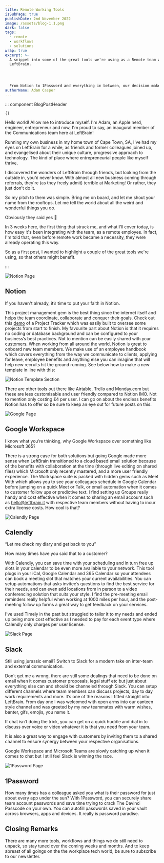 ```yaml
---
title: Remote Working Tools
isSubPage: true
publishDate: 2nd November 2022
image: /assets/blog-1.1.png
dark: false
tags:
  - remote
  - workflows
  - solutions
wrap: true
excerpt: >-
  A snippet into some of the great tools we're using as a Remote team at
  LeftBrain.




  From Notion to 1Password and everything in between, our decision makers have tried and tested the best of the lot in building a blue-sky tech stack.
authorName: Adam Casper
---
```

::: component BlogPostHeader
~~~
{}
~~~
Hello world! Allow me to introduce myself. I'm Adam, an Apple nerd, engineer, entrepreneur and now, I'm proud to say, an inaugural member of the Communications team here at LeftBrain!

Running my own business in my home town of Cape Town, SA, I've had my eyes on LeftBrain for a while, as friends and former colleagues joined up, and evangelised about their unique culture, progressive approach to technology. The kind of place where entrepreneurial people like myself thrive.

I discovered the wonders of LeftBrain through friends, but looking from the outside in, you'd never know. With almost all new business coming through referrals, they're (as they freely admit) terrible at Marketing! Or rather, they just don't do it.

So my pitch to them was simple. Bring me on board, and let me shout your name from the rooftops. Let me tell the world about all the weird and wonderful things you do.

Obviously they said yes 🙂

In 3 weeks here, the first thing that struck me, and what I'll cover today, is how easy it's been integrating with the team, as a remote employee. In fact, I'm told that, even before remote work became a necessity, they were already operating this way.

So as a first post, I wanted to highlight a couple of the great tools we're using, so that others might benefit.









:::

![Notion Page](/assets/notion-web-header.png "Notion")

## Notion

If you haven't already, it’s time to put your faith in Notion.

This project management gem is the best thing since the internet itself and helps the team coordinate, collaborate and conquer their goals. Check out this [demo](https://leftbrain.notion.site/ef47b055c5f24ebf8f4e20b7f81189f9?v=62f2621cc8aa4aaf879d53e81b1ebddd) of a Project Tracker which was easily built to oversee some projects from start to finish. My favourite part about Notion is that it requires no coding or database background and can be configured to your business’s best practices. Not to mention can be easily shared with your customers. When working from all around the world, Notion is great to onboard new team members. We make use of an employee handbook which covers everything from the way we communicate to clients, applying for leave, employee benefits and anything else you can imagine that will help new recruits hit the ground running. See below how to make a new template in line with this:

![Notion Template Section](/assets/group-12.1png.png "Notion Template")

There are other tools out there like Airtable, Trello and Monday.com but these are less customisable and user friendly compared to Notion IMO. Not to mention only costing £4 per user. I can go on about the endless benefits Notion has to offer so be sure to keep an eye out for future posts on this.

![Google Page](/assets/google-workspace-header.png "Google Workspace")

## Google Workspace

I know what you’re thinking, why Google Workspace over something like Microsoft 365?

There is a strong case for both solutions but going Google made more sense when LeftBrain transitioned to a cloud based email solution because of the benefits with collaboration at the time (through live editing on shared files) which Microsoft only recently mastered, and a more user friendly experience. The Workspace suite is packed with hidden gems such as Meet With which allows you to see your colleagues schedule in Google Calendar before jumping on a quick Meet or Talk, or email automation when it comes to customer follow ups or predictive text. I find setting up Groups really handy and cost effective when it comes to sharing an email account such as hello@leftbrain.it with respective team members without having to incur extra license costs. How cool is that?

![Calendly Page](/assets/group-14.png "Calendly")

## Calendly

“Let me check my diary and get back to you”

How many times have you said that to a customer?

With Calendly, you can save time with your scheduling and in turn free up slots in your calendar to be even more available to your network. This tool plugs in your iCal, Google Calendar and 365 Calendar so your attendees can book a meeting slot that matches your current availabilities. You can setup automations that asks invitee’s questions to find the best service for their needs, and can even add locations from in person to a video conferencing solution that suits your style. I find the pre-meeting email reminders really helpful when working at 1000 miles per hour, and the post-meeting follow up forms a great way to get feedback on your services.

I've used Timely in the past but struggled to tailor it to my needs and ended up being more cost effective as I needed to pay for each event type where Calendly only charges per user license.

![Slack Page](/assets/slack-header-web.png "Slack")

## Slack

Still using jurassic email? Switch to Slack for a modern take on inter-team and external communication.

Don’t get me a wrong, there are still some dealings that need to be done on email when it comes customer proposals, legal stuff etc but just about everything else can and should be channeled through Slack. You can setup different channels where team members can discuss projects, day to day work requirements and more. It’s one of the reasons I fitted straight into LeftBrain. From day one I was welcomed with open arms into our canteen style channel and was greeted by my new teammates with warm wishes, banter, gifs, emojis, you name it.

If chat isn’t doing the trick, you can get on a quick huddle and dial in to discuss over voice or video whatever it is that you need from your team.

It is also a great way to engage with customers by inviting them to a shared channel to ensure synergy between your respective organisations.

Google Workspace and Microsoft Teams are slowly catching up when it comes to chat but I still feel Slack is winning the race.

![1Password Page](/assets/group-16.png "1Password")

## 1Password

How many times has a colleague asked you what is their password for just about every app under the sun? With 1Password, you can securely share team account passwords and save time trying to crack The Davinci Passcode on your own. You can autofill passwords saved in your vault across browsers, apps and devices. It really is password paradise.

## Closing Remarks

There are many more tools, workflows and things we do still need to unpack, so stay tuned over the coming weeks and months. And to keep abreast of all goings on the the workplace tech world, be sure to subscribe to our newsletter.